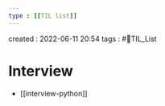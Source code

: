 ```yaml
---
type : [[TIL list]]
---
```


created : 2022-06-11 20:54
tags : #📌TIL_List 

# Interview 
- [[interview-python]]
